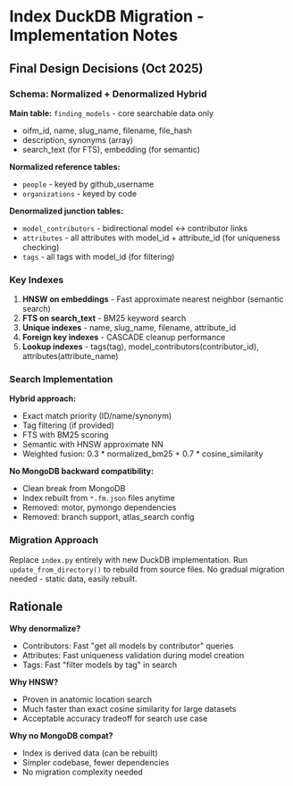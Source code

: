 # Index DuckDB Migration - Implementation Notes

## Final Design Decisions (Oct 2025)

### Schema: Normalized + Denormalized Hybrid

**Main table:** `finding_models` - core searchable data only
- oifm_id, name, slug_name, filename, file_hash
- description, synonyms (array)
- search_text (for FTS), embedding (for semantic)

**Normalized reference tables:**
- `people` - keyed by github_username
- `organizations` - keyed by code

**Denormalized junction tables:**
- `model_contributors` - bidirectional model ↔ contributor links
- `attributes` - all attributes with model_id + attribute_id (for uniqueness checking)
- `tags` - all tags with model_id (for filtering)

### Key Indexes

1. **HNSW on embeddings** - Fast approximate nearest neighbor (semantic search)
2. **FTS on search_text** - BM25 keyword search  
3. **Unique indexes** - name, slug_name, filename, attribute_id
4. **Foreign key indexes** - CASCADE cleanup performance
5. **Lookup indexes** - tags(tag), model_contributors(contributor_id), attributes(attribute_name)

### Search Implementation

**Hybrid approach:**
- Exact match priority (ID/name/synonym)
- Tag filtering (if provided)
- FTS with BM25 scoring
- Semantic with HNSW approximate NN
- Weighted fusion: 0.3 * normalized_bm25 + 0.7 * cosine_similarity

**No MongoDB backward compatibility:**
- Clean break from MongoDB
- Index rebuilt from `*.fm.json` files anytime
- Removed: motor, pymongo dependencies
- Removed: branch support, atlas_search config

### Migration Approach

Replace `index.py` entirely with new DuckDB implementation.
Run `update_from_directory()` to rebuild from source files.
No gradual migration needed - static data, easily rebuilt.

## Rationale

**Why denormalize?**
- Contributors: Fast "get all models by contributor" queries
- Attributes: Fast uniqueness validation during model creation
- Tags: Fast "filter models by tag" in search

**Why HNSW?**
- Proven in anatomic location search
- Much faster than exact cosine similarity for large datasets
- Acceptable accuracy tradeoff for search use case

**Why no MongoDB compat?**
- Index is derived data (can be rebuilt)
- Simpler codebase, fewer dependencies
- No migration complexity needed
